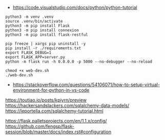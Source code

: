 - https://code.visualstudio.com/docs/python/python-tutorial

```
python3 -m venv .venv
source .venv/bin/activate
python3 -m pip install Flask
python3 -m pip install connexion
python3 -m pip install flask-restful

pip freeze | xargs pip uninstall -y
pip install -r ./requirements.txt
export FLASK_DEBUG=1
export FLASK_APP=server.py
python -m flask run -h 0.0.0.0 -p 5000 --no-debugger --no-reload

chmod +x web-dev.sh
./web-dev.sh
```

- https://stackoverflow.com/questions/54106071/how-to-setup-virtual-environment-for-python-in-vs-code

https://toutiao.io/posts/kpiyrn/preview
https://hackersandslackers.com/sqlalchemy-data-models/
https://leportella.com/sqlalchemy-tutorial.html

https://flask.palletsprojects.com/en/1.1.x/config/
https://github.com/fengsp/flask-session/blob/master/docs/index.rst#configuration